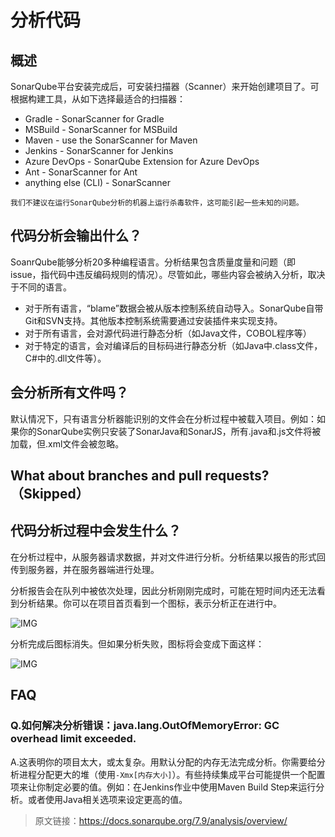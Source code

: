 # 分析代码
## 概述
SonarQube平台安装完成后，可安装扫描器（Scanner）来开始创建项目了。可根据构建工具，从如下选择最适合的扫描器：

- Gradle - SonarScanner for Gradle
- MSBuild - SonarScanner for MSBuild
- Maven - use the SonarScanner for Maven
- Jenkins - SonarScanner for Jenkins
- Azure DevOps - SonarQube Extension for Azure DevOps
- Ant - SonarScanner for Ant
- anything else (CLI) - SonarScanner

```
我们不建议在运行SonarQube分析的机器上运行杀毒软件，这可能引起一些未知的问题。
```
## 代码分析会输出什么？
SoanrQube能够分析20多种编程语言。分析结果包含质量度量和问题（即issue，指代码中违反编码规则的情况）。尽管如此，哪些内容会被纳入分析，取决于不同的语言。
- 对于所有语言，“blame”数据会被从版本控制系统自动导入。SonarQube自带Git和SVN支持。其他版本控制系统需要通过安装插件来实现支持。
- 对于所有语言，会对源代码进行静态分析（如Java文件，COBOL程序等）
- 对于特定的语言，会对编译后的目标码进行静态分析（如Java中.class文件，C#中的.dll文件等）。

## 会分析所有文件吗？
默认情况下，只有语言分析器能识别的文件会在分析过程中被载入项目。例如：如果你的SonarQube实例只安装了SonarJava和SonarJS，所有.java和.js文件将被加载，但.xml文件会被忽略。

## What about branches and pull requests?（Skipped）

## 代码分析过程中会发生什么？
在分析过程中，从服务器请求数据，并对文件进行分析。分析结果以报告的形式回传到服务器，并在服务器端进行处理。

分析报告会在队列中被依次处理，因此分析刚刚完成时，可能在短时间内还无法看到分析结果。你可以在项目首页看到一个图标，表示分析正在进行中。

![IMG](https://docs.sonarqube.org/7.9/images/backgroundTaskProcessingInProgress.jpeg)

分析完成后图标消失。但如果分析失败，图标将会变成下面这样：

![IMG](https://docs.sonarqube.org/7.9/images/backgroundTaskProcessingFailedIcon.jpeg)

## FAQ
### Q.如何解决分析错误：java.lang.OutOfMemoryError: GC overhead limit exceeded.

A.这表明你的项目太大，或太复杂。用默认分配的内存无法完成分析。你需要给分析进程分配更大的堆（使用```-Xmx[内存大小]```）。有些持续集成平台可能提供一个配置项来让你制定必要的值。例如：在Jenkins作业中使用Maven Build Step来运行分析。或者使用Java相关选项来设定更高的值。

> 原文链接：https://docs.sonarqube.org/7.9/analysis/overview/
